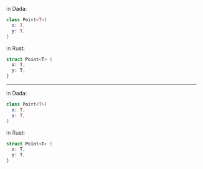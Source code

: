 in Dada:
```swift
class Point<T>(
  x: T,
  y: T,
)
```

in Rust:
```rust
struct Point<T> {
  x: T,
  y: T,
}
```
___
in Dada:
```swift
class Point<T>(
  x: T,
  y: T,
)
```

in Rust:
```rust
struct Point<T> {
  x: T,
  y: T,
}
```
